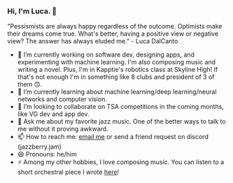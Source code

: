 ### Hi, I'm Luca. 👋

"Pessismists are always happy regardless of the outcome. Optimists make their dreams come true. What's better, having a positive view or negative view? The answer has always eluded me." - Luca DalCanto

- 🔭 I’m currently working on software dev, designing apps, and experimenting with machine learning. I'm also composing music and writing a novel. Plus, I'm in Kapptie's robotics class at Skyline High! If that's not enough I'm in something like 8 clubs and president of 3 of them 🙃.
- 🌱 I’m currently learning about machine learning/deep learning/neural networks and computer vision.
- 👯 I’m looking to collaborate on TSA competitions in the coming months, like VG dev and app dev.
- 💬 Ask me about my favorite jazz music. One of the better ways to talk to me without it proving awkward.
- 📫 How to reach me: [email me](mailto:lucadalcanto7@gmail.com) or send a friend request on discord (jazzberry.jam)
- 😄 Pronouns: he/him
- ⚡ Among my other hobbies, I love composing music. You can listen to a short orchestral piece I wrote [here](https://musescore.com/user/40316551/scores/11059336)!

<!--
**Luca-Skyline/Luca-Skyline** is a ✨ _special_ ✨ repository because its `README.md` (this file) appears on your GitHub profile.

Here are some ideas to get you started:

- 🔭 I’m currently working on ...
- 🌱 I’m currently learning ...
- 👯 I’m looking to collaborate on ...
- 🤔 I’m looking for help with ...
- 💬 Ask me about ...
- 📫 How to reach me: ...
- 😄 Pronouns: ...
- ⚡ Fun fact: ...
-->
